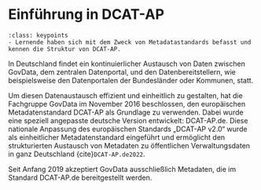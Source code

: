 # Einführung in DCAT-AP
```{admonition} Lernziele
:class: keypoints
- Lernende haben sich mit dem Zweck von Metadatastandards befasst und kennen die Struktur von DCAT-AP.
```

In Deutschland findet ein kontinuierlicher Austausch von Daten zwischen GovData, dem zentralen Datenportal, und den Datenbereitstellern, wie beispielsweise den Datenportalen der Bundesländer oder Kommunen, statt.

Um diesen Datenaustausch effizient und einheitlich zu gestalten, hat die Fachgruppe GovData im November 2016 beschlossen, den europäischen Metadatenstandard DCAT-AP als Grundlage zu verwenden. Dabei wurde eine speziell angepasste deutsche Version entwickelt: DCAT-AP.de. Diese nationale Anpassung des europäischen Standards „DCAT-AP v2.0“ wurde als einheitlicher Metadatenstandard eingeführt und ermöglicht den strukturierten Austausch von Metadaten zu öffentlichen Verwaltungsdaten in ganz Deutschland {cite}`DCAT-AP.de2022`.

Seit Anfang 2019 akzeptiert GovData ausschließlich Metadaten, die im Standard DCAT-AP.de bereitgestellt werden.